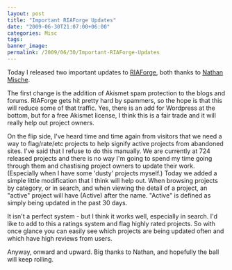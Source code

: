 ```yaml
---
layout: post
title: "Important RIAForge Updates"
date: "2009-06-30T21:07:00+06:00"
categories: Misc 
tags: 
banner_image: 
permalink: /2009/06/30/Important-RIAForge-Updates
---
```


Today I released two important updates to <a href="http://www.riaforge.org">RIAForge</a>, both thanks to <a href="http://www.mischefamily.com/nathan/index.cfm">Nathan Mische</a>.

The first change is the addition of Akismet spam protection to the blogs and forums. RIAForge gets hit pretty hard by spammers, so the hope is that this will reduce some of that traffic. Yes, there is an add for Wordpress at the bottom, but for a free Akismet license, I think this is a fair trade and it will really help out project owners. 

On the flip side, I've heard time and time again from visitors that we need a way to flag/rate/etc projects to help signify active projects from abandoned sites. I've said that I refuse to do this manually. We are currently at 724 released projects and there is no way I'm going to spend my time going through them and chastising project owners to update their work. (Especially when I have some 'dusty' projects myself.) Today we added a simple little modification that I think will help out. When browsing projects by category, or in search, and when viewing the detail of a project, an "active" project will have (Active) after the name. "Active" is defined as simply being updated in the past 30 days.

It isn't a perfect system - but I think it works well, especially in search. I'd like to add to this a ratings system and flag highly rated projects. So with once glance you can easily see which projects are being updated often and which have high reviews from users. 

Anyway, onward and upward. Big thanks to Nathan, and hopefully the ball will keep rolling.
